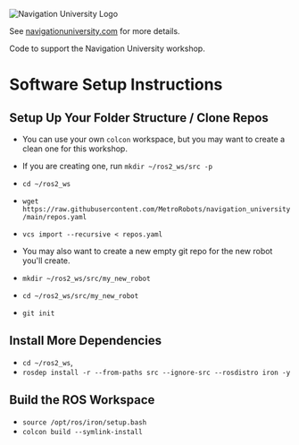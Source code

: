 ![Navigation University Logo](https://navigationuniversity.com/Logo.png)

See [navigationuniversity.com](https://navigationuniversity.com) for more details.

Code to support the Navigation University workshop.

# Software Setup Instructions
## Setup Up Your Folder Structure / Clone Repos
 * You can use your own `colcon` workspace, but you may want to create a clean one for this workshop.

 * If you are creating one, run `mkdir ~/ros2_ws/src -p`
 * `cd ~/ros2_ws`
 * `wget https://raw.githubusercontent.com/MetroRobots/navigation_university/main/repos.yaml`
 * `vcs import --recursive < repos.yaml`
 * You may also want to create a new empty git repo for the new robot you'll create.
  * `mkdir ~/ros2_ws/src/my_new_robot`
  * `cd ~/ros2_ws/src/my_new_robot`
  * `git init`

## Install More Dependencies
 * `cd ~/ros2_ws`,
 * `rosdep install -r --from-paths src --ignore-src --rosdistro iron -y`

## Build the ROS Workspace
 * `source /opt/ros/iron/setup.bash`
 * `colcon build --symlink-install`
